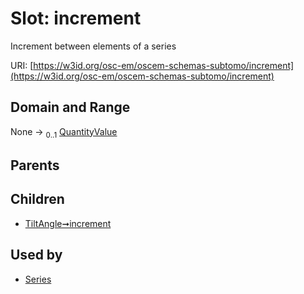 
# Slot: increment

Increment between elements of a series

URI: [https://w3id.org/osc-em/oscem-schemas-subtomo/increment](https://w3id.org/osc-em/oscem-schemas-subtomo/increment)


## Domain and Range

None &#8594;  <sub>0..1</sub> [QuantityValue](QuantityValue.md)

## Parents


## Children

 *  [TiltAngle➞increment](TiltAngle_increment.md)

## Used by

 * [Series](Series.md)
